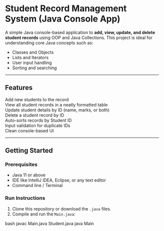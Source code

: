 # Student Record Management System (Java Console App)

A simple Java console-based application to **add, view, update, and delete student records** using OOP and Java Collections. 
This project is ideal for understanding core Java concepts such as:
- Classes and Objects
- Lists and Iterators
- User input handling
- Sorting and searching

---

## Features

 Add new students to the record  
 View all student records in a neatly formatted table  
 Update student details by ID (name, marks, or both)  
 Delete a student record by ID  
 Auto-sorts records by Student ID  
 Input validation for duplicate IDs  
 Clean console-based UI

---

## Getting Started

### Prerequisites
- Java 11 or above
- IDE like IntelliJ IDEA, Eclipse, or any text editor
- Command line / Terminal

### Run Instructions

1. Clone this repository or download the `.java` files.
2. Compile and run the `Main.java`:

bash
javac Main.java Student.java
java Main

